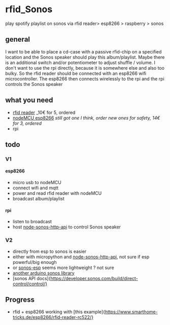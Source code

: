 # rfid_Sonos
play spotify playlist on sonos via rfid reader> esp8266 > raspberry > sonos
## general
I want to be able to place a cd-case with a passive rfid-chip on a specified location and the Sonos speaker should play this album/playlist. Maybe there is an additional switch and/or potentiometer to adjust shuffle / volume.
I don't want to use the rpi directly, because it is somewhere else and also too bulky. So the rfid reader should be connected with an esp8266 wifi microcontroller. 
The esp8266 then connects wirelessly to the rpi and the rpi controls the Sonos speaker
## what you need
- [rfid reader](https://www.amazon.de/AZDelivery-Reader-Arduino-Raspberry-gratis/dp/B074S9FZC5/ref=sr_1_6?__mk_de_DE=%C3%85M%C3%85%C5%BD%C3%95%C3%91&crid=E4CHPTG0BWK2&dchild=1&keywords=rfid+raspberry+pi&qid=1600594839&sprefix=rfid+raspberry%2Caps%2C242&sr=8-6) _10€ for 5, ordered
- [nodeMCU esp8266](https://www.amazon.de/AZDelivery-NodeMCU-ESP8266-ESP-12E-Development/dp/B0754HWZSQ/ref=sr_1_3?__mk_de_DE=%C3%85M%C3%85%C5%BD%C3%95%C3%91&crid=3OXGIP9RVMAB4&dchild=1&keywords=nodemcu+esp8266&qid=1600618699&sprefix=nodem%2Caps%2C297&sr=8-3) _still got one I think, order new ones for safety, 14€ for 3, ordered_
- rpi 

## todo
### V1
#### esp8266
- micro usb to nodeMCU
- connect wifi and mqtt
- power and read rfid reader with nodeMCU
- broadcast album/playlist
#### rpi
- listen to broadcast
- host [node-sonos-http-api](https://github.com/jishi/node-sonos-http-api) to control Sonos speaker
### V2
- directly from esp to sonos is easier
- either with micropython and [node-sonos-http-api](https://github.com/jishi/node-sonos-http-api), not sure if esp powerful/big enough
- or [sonos-esp](https://github.com/bopeterson/sonos-esp) seems more lightweight ? not sure
- [another arduino sonos library](https://github.com/tmittet/sonos)
- [sonos API docs]{https://developer.sonos.com/build/direct-control/control/}
## Progress
- rfid + esp8266 working with [this example]{https://www.smarthome-tricks.de/esp8266/rfid-reader-rc522/}
